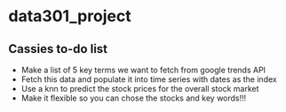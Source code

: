 # data301_project

## Cassies to-do list
+ Make a list of 5 key terms we want to fetch from google trends API
+ Fetch this data and populate it into time series with dates as the index
+ Use a knn to predict the stock prices for the overall stock market
+ Make it flexible so you can chose the stocks and key words!!!